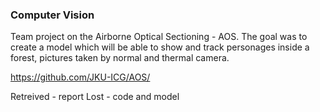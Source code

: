 ### Computer Vision

Team project on the Airborne Optical Sectioning - AOS. The goal was to create a model which will be able to show and track personages inside a forest, pictures taken by normal and thermal camera.

https://github.com/JKU-ICG/AOS/

Retreived - report
Lost - code and model